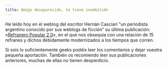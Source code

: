 ```yaml
---
title: Amigo desaparecido, te tiene inadmitido
---
```

He leí­do hoy en el weblog del escritor Hernán Casciari "un periodista argentino conocido por sus weblogs de ficción” su última publicación: «[Refranero Popular 2.0](https://hernancasciari.com/blog/refranero_popular_20)», en el que nos obsequia con una relación de 15 refranes y dichos debidamente modernizados a los tiempos que corren. 

Si sois lo suficientemente geeks podéis leer los comentarios y dejar vuestra pequeña aportación. También os recomiendo leer sus publicaciones anteriores, muchas de ellas no tienen desperdicio.

